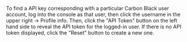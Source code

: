 To find a API key corresponding with a particular Carbon Black user account, log into the console as that user, then click the username in the upper right -> Profile info.
Then, click the "API Token" button on the left hand side to reveal the API token for the logged-in user. If there is no API token displayed, click the "Reset" button to create a new one.
